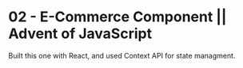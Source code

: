 # 02 - E-Commerce Component || Advent of JavaScript

Built this one with React, and used Context API for state managment.